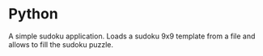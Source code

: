 # Python

A simple sudoku application. Loads a sudoku 9x9 template from a file and allows to fill the sudoku puzzle.
